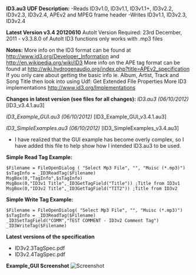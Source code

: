 **ID3.au3 UDF Description:**
-Reads ID3v1.0, ID3v1.1, ID3v1.1+, ID3v2.2, ID3v2.3, ID3v2.4, APEv2 and MPEG frame header
-Writes ID3v1.1, ID3v2.3, ID3v2.4

**Latest Version v3.4 20120610**
AutoIt Version Required: 23rd December, 2011 - v3.3.8.0 of AutoIt
ID3 functions only works with .mp3 files

**Notes:**
More info on the ID3 format can be found at http://www.id3.org/Developer_Information and http://en.wikipedia.org/wiki/ID3
More info on the APE tag format can be found at http://wiki.hydrogenaudio.org/index.php?title=APEv2_specification
If you only care about getting the basic info ie. Album, Artist, Track and Song Title then look into using Udf: Get Extended FIle Properties
More ID3 implementations http://www.id3.org/Implementations

**Changes in latest version (see files for all changes):**
*ID3.au3 (06/10/2012)* [ID3_v3.4.1.au3]

*ID3_Example_GUI.au3 (06/10/2012)* [ID3_Example_GUI_v3.4.1.au3]

*ID3_SimpleExamples.au3 (06/10/2012)* [ID3_SimpleExamples_v3.4.au3]
- I have realized that the GUI example has become overly complex, so I have added this file to help show how I intended ID3.au3   to be used.
  
  
 **Simple Read Tag Example:**

```AutoIt
$Filename = FileOpenDialog ( "Select Mp3 File", "", "Muisc (*.mp3)")
$sTagInfo = _ID3ReadTag($Filename)
MsgBox(0,"TagInfo",$sTagInfo)
MsgBox(0,"ID3v1 Title",_ID3GetTagField("Title")) ;Title from ID3v1
MsgBox(0,"ID3v2 Title",_ID3GetTagField("TIT2")) ;Title from ID3v2
```

**Simple Write Tag Example:**
```AutoIt
$Filename = FileOpenDialog( "Select Mp3 File", "", "Muisc (*.mp3)")
$sTagInfo = _ID3ReadTag($Filename)
_ID3SetTagField("COMM","TEST COMMENT - ID3v2 Comment Tag")
_ID3WriteTag($Filename)
```
  
  
**Latest versions of the specification**
- ID3v2.3TagSpec.pdf
- ID3v2.4TagSpec.pdf

**Example_GUI Screenshot**
![Screenshot](/home/joe/Pictures/screenshot_main.png)


